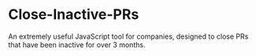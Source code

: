 # Close-Inactive-PRs
An extremely useful JavaScript tool for companies, designed to close PRs that have been inactive for over 3 months.
